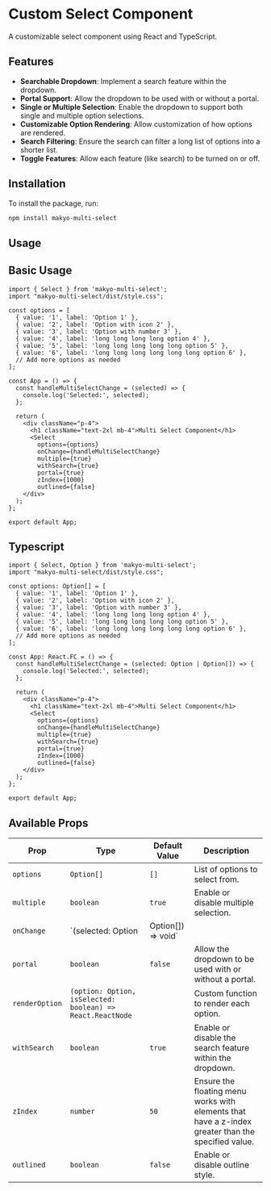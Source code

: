 
# Custom Select Component

A customizable select component using React and TypeScript.

## Features

- **Searchable Dropdown**: Implement a search feature within the dropdown.
- **Portal Support**: Allow the dropdown to be used with or without a portal.
- **Single or Multiple Selection**: Enable the dropdown to support both single and multiple option selections.
- **Customizable Option Rendering**: Allow customization of how options are rendered.
- **Search Filtering**: Ensure the search can filter a long list of options into a shorter list.
- **Toggle Features**: Allow each feature (like search) to be turned on or off.


## Installation

To install the package, run:

```bash
npm install makyo-multi-select
```

## Usage

## Basic Usage
```import React from 'react';
import { Select } from 'makyo-multi-select';
import "makyo-multi-select/dist/style.css";

const options = [
  { value: '1', label: 'Option 1' },
  { value: '2', label: 'Option with icon 2' },
  { value: '3', label: 'Option with number 3' },
  { value: '4', label: 'long long long long option 4' },
  { value: '5', label: 'long long long long long option 5' },
  { value: '6', label: 'long long long long long long option 6' },
  // Add more options as needed
];

const App = () => {
  const handleMultiSelectChange = (selected) => {
    console.log('Selected:', selected);
  };

  return (
    <div className="p-4">
      <h1 className="text-2xl mb-4">Multi Select Component</h1>
      <Select
        options={options}
        onChange={handleMultiSelectChange}
        multiple={true}
        withSearch={true}
        portal={true}
        zIndex={1000}
        outlined={false}
    </div>
  );
};

export default App;
```

## Typescript

```import React from 'react';
import { Select, Option } from 'makyo-multi-select';
import "makyo-multi-select/dist/style.css";

const options: Option[] = [
  { value: '1', label: 'Option 1' },
  { value: '2', label: 'Option with icon 2' },
  { value: '3', label: 'Option with number 3' },
  { value: '4', label: 'long long long long option 4' },
  { value: '5', label: 'long long long long long option 5' },
  { value: '6', label: 'long long long long long long option 6' },
  // Add more options as needed
];

const App: React.FC = () => {
  const handleMultiSelectChange = (selected: Option | Option[]) => {
    console.log('Selected:', selected);
  };

  return (
    <div className="p-4">
      <h1 className="text-2xl mb-4">Multi Select Component</h1>
      <Select
        options={options}
        onChange={handleMultiSelectChange}
        multiple={true}
        withSearch={true}
        portal={true}
        zIndex={1000}
        outlined={false}
    </div>
  );
};

export default App;
```

## Available Props


| Prop           | Type                                                            | Default Value | Description                                                                                                    |
|----------------|-----------------------------------------------------------------|---------------|----------------------------------------------------------------------------------------------------------------|
| `options`      | `Option[]`                                                      | `[]`          | List of options to select from.                                                                                |
| `multiple`   | `boolean`                                                       | `true`        | Enable or disable multiple selection.                                                                          |
| `onChange`     | `(selected: Option | Option[]) => void`                         |               | Callback function to handle the change event when options are selected or unselected.                          |
| `portal`       | `boolean`                                                       | `false`       | Allow the dropdown to be used with or without a portal.                                                        |
| `renderOption` | `(option: Option, isSelected: boolean) => React.ReactNode`      |               | Custom function to render each option.                                                                         |
| `withSearch`   | `boolean`                                                       | `true`        | Enable or disable the search feature within the dropdown.                                                      |
| `zIndex`       | `number`                                                        | `50`          | Ensure the floating menu works with elements that have a z-index greater than the specified value.             |
| `outlined`       | `boolean`                                                        | `false`          | Enable or disable outline style.             |

